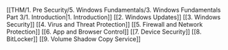 [[THM/1. Pre Security/5. Windows Fundamentals/3. Windows Fundamentals Part 3/1. Introduction|1. Introduction]]
[[2. Windows Updates]]
[[3. Windows Security]]
[[4. Virus and Threat Protection]]
[[5. Firewall and Network Protection]]
[[6. App and Browser Control]]
[[7. Device Security]]
[[8. BitLocker]]
[[9. Volume Shadow Copy Service]]
